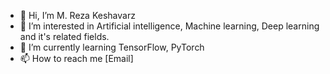 - 👋 Hi, I’m M. Reza Keshavarz
- 👀 I’m interested in Artificial intelligence, Machine learning, Deep learning and it's related fields.
- 🌱 I’m currently learning TensorFlow, PyTorch
- 📫 How to reach me [Email]

<!---
realrezak/realrezak is a ✨ special ✨ repository because its `README.md` (this file) appears on your GitHub profile.
You can click the Preview link to take a look at your changes.
--->
